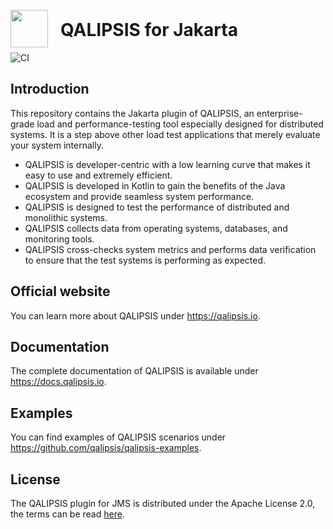 # <a src="https://qalipsis.io"><img src="http://assets.qalipsis.io/qalipsis-logo.png" style="height:60px;width:60px;position:relative;top:18px;margin-right:20px;"/>QALIPSIS for Jakarta</a>

![CI](https://github.com/qalipsis/qalipsis-plugin-jms/actions/workflows/gradle-master.yml/badge.svg)

## Introduction

This repository contains the Jakarta plugin of QALIPSIS, an enterprise-grade load and performance-testing tool especially
designed for distributed systems. It is a step above other load test applications that merely evaluate your system
internally.

* QALIPSIS is developer-centric with a low learning curve that makes it easy to use and extremely efficient.
* QALIPSIS is developed in Kotlin to gain the benefits of the Java ecosystem and provide seamless system performance.
* QALIPSIS is designed to test the performance of distributed and monolithic systems.
* QALIPSIS collects data from operating systems, databases, and monitoring tools.
* QALIPSIS cross-checks system metrics and performs data verification to ensure that the test systems is performing as
  expected.

## Official website

You can learn more about QALIPSIS under https://qalipsis.io.

## Documentation

The complete documentation of QALIPSIS is available under https://docs.qalipsis.io.

## Examples

You can find examples of QALIPSIS scenarios under https://github.com/qalipsis/qalipsis-examples.

## License

The QALIPSIS plugin for JMS is distributed under the Apache License 2.0, the terms can be
read [here](./LICENSE).
